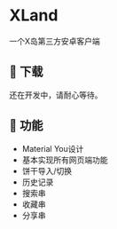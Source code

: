 # XLand
一个X岛第三方安卓客户端

## 🍭 下载
还在开发中，请耐心等待。

## 🎨 功能
* Material You设计
* 基本实现所有网页端功能
* 饼干导入/切换
* 历史记录
* 搜索串
* 收藏串
* 分享串